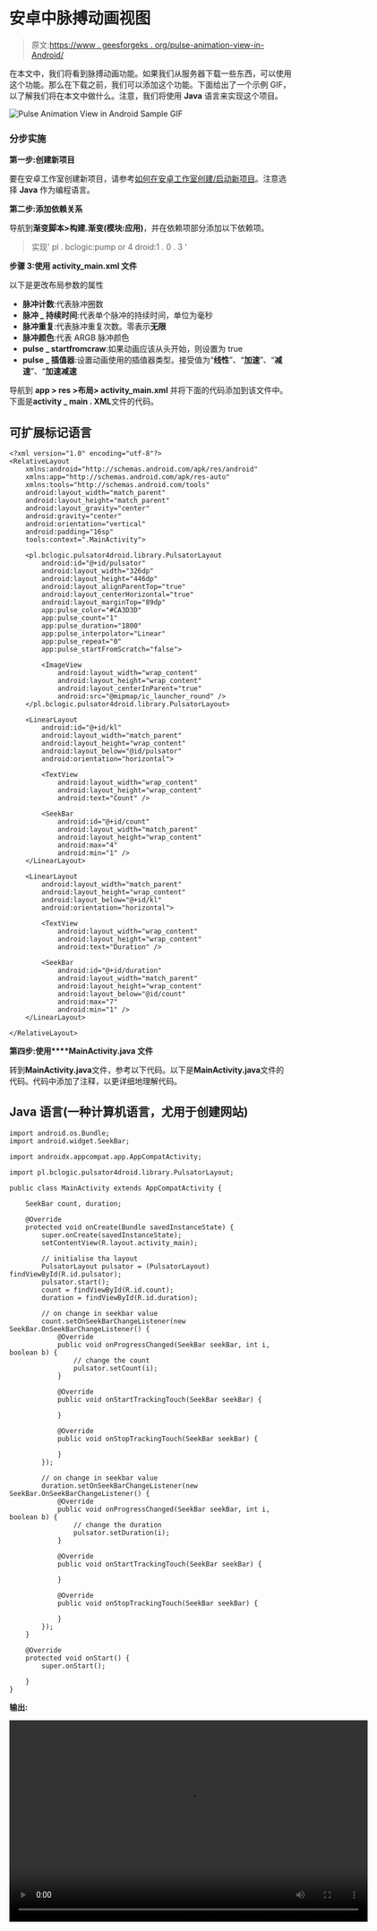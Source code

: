 # 安卓中脉搏动画视图

> 原文:[https://www . geesforgeks . org/pulse-animation-view-in-Android/](https://www.geeksforgeeks.org/pulse-animation-view-in-android/)

在本文中，我们将看到脉搏动画功能。如果我们从服务器下载一些东西，可以使用这个功能。那么在下载之前，我们可以添加这个功能。下面给出了一个示例 GIF，以了解我们将在本文中做什么。注意，我们将使用 **Java** 语言来实现这个项目。

![Pulse Animation View in Android Sample GIF](img/38cee1c574fdc209d7be320098476fea.png)

### **分步实施**

**第一步:创建新项目**

要在安卓工作室创建新项目，请参考[如何在安卓工作室创建/启动新项目](https://www.geeksforgeeks.org/android-how-to-create-start-a-new-project-in-android-studio/)。注意选择 **Java** 作为编程语言。

**第二步:添加依赖关系**

导航到**渐变脚本>构建.渐变(模块:应用)**，并在依赖项部分添加以下依赖项。

> 实现' pl . bclogic:pump or 4 droid:1 . 0 . 3 '

**步骤 3:使用 activity_main.xml 文件**

以下是更改布局参数的属性

*   **脉冲计数**:代表脉冲圈数
*   **脉冲 _ 持续时间**:代表单个脉冲的持续时间，单位为毫秒
*   **脉冲重复**:代表脉冲重复次数。零表示**无限**
*   **脉冲颜色**:代表 ARGB 脉冲颜色
*   **pulse _ startfromcraw**:如果动画应该从头开始，则设置为 true
*   **pulse _ 插值器**:设置动画使用的插值器类型。接受值为“**线性**”、“**加速**”、“**减速**”、“**加速减速**

导航到 **app > res >布局> activity_main.xml** 并将下面的代码添加到该文件中。下面是**activity _ main . XML**文件的代码。

## 可扩展标记语言

```
<?xml version="1.0" encoding="utf-8"?>
<RelativeLayout 
    xmlns:android="http://schemas.android.com/apk/res/android"
    xmlns:app="http://schemas.android.com/apk/res-auto"
    xmlns:tools="http://schemas.android.com/tools"
    android:layout_width="match_parent"
    android:layout_height="match_parent"
    android:layout_gravity="center"
    android:gravity="center"
    android:orientation="vertical"
    android:padding="16sp"
    tools:context=".MainActivity">

    <pl.bclogic.pulsator4droid.library.PulsatorLayout
        android:id="@+id/pulsator"
        android:layout_width="326dp"
        android:layout_height="446dp"
        android:layout_alignParentTop="true"
        android:layout_centerHorizontal="true"
        android:layout_marginTop="89dp"
        app:pulse_color="#CA3D3D"
        app:pulse_count="1"
        app:pulse_duration="1800"
        app:pulse_interpolator="Linear"
        app:pulse_repeat="0"
        app:pulse_startFromScratch="false">

        <ImageView
            android:layout_width="wrap_content"
            android:layout_height="wrap_content"
            android:layout_centerInParent="true"
            android:src="@mipmap/ic_launcher_round" />
    </pl.bclogic.pulsator4droid.library.PulsatorLayout>

    <LinearLayout
        android:id="@+id/kl"
        android:layout_width="match_parent"
        android:layout_height="wrap_content"
        android:layout_below="@id/pulsator"
        android:orientation="horizontal">

        <TextView
            android:layout_width="wrap_content"
            android:layout_height="wrap_content"
            android:text="Count" />

        <SeekBar
            android:id="@+id/count"
            android:layout_width="match_parent"
            android:layout_height="wrap_content"
            android:max="4"
            android:min="1" />
    </LinearLayout>

    <LinearLayout
        android:layout_width="match_parent"
        android:layout_height="wrap_content"
        android:layout_below="@+id/kl"
        android:orientation="horizontal">

        <TextView
            android:layout_width="wrap_content"
            android:layout_height="wrap_content"
            android:text="Duration" />

        <SeekBar
            android:id="@+id/duration"
            android:layout_width="match_parent"
            android:layout_height="wrap_content"
            android:layout_below="@id/count"
            android:max="7"
            android:min="1" />
    </LinearLayout>

</RelativeLayout>
```

**第四步:使用****MainActivity.java 文件**

转到**MainActivity.java**文件，参考以下代码。以下是**MainActivity.java**文件的代码。代码中添加了注释，以更详细地理解代码。

## Java 语言(一种计算机语言，尤用于创建网站)

```
import android.os.Bundle;
import android.widget.SeekBar;

import androidx.appcompat.app.AppCompatActivity;

import pl.bclogic.pulsator4droid.library.PulsatorLayout;

public class MainActivity extends AppCompatActivity {

    SeekBar count, duration;

    @Override
    protected void onCreate(Bundle savedInstanceState) {
        super.onCreate(savedInstanceState);
        setContentView(R.layout.activity_main);

        // initialise tha layout
        PulsatorLayout pulsator = (PulsatorLayout) findViewById(R.id.pulsator);
        pulsator.start();
        count = findViewById(R.id.count);
        duration = findViewById(R.id.duration);

        // on change in seekbar value
        count.setOnSeekBarChangeListener(new SeekBar.OnSeekBarChangeListener() {
            @Override
            public void onProgressChanged(SeekBar seekBar, int i, boolean b) {
                // change the count
                pulsator.setCount(i);
            }

            @Override
            public void onStartTrackingTouch(SeekBar seekBar) {

            }

            @Override
            public void onStopTrackingTouch(SeekBar seekBar) {

            }
        });

        // on change in seekbar value
        duration.setOnSeekBarChangeListener(new SeekBar.OnSeekBarChangeListener() {
            @Override
            public void onProgressChanged(SeekBar seekBar, int i, boolean b) {
                // change the duration
                pulsator.setDuration(i);
            }

            @Override
            public void onStartTrackingTouch(SeekBar seekBar) {

            }

            @Override
            public void onStopTrackingTouch(SeekBar seekBar) {

            }
        });
    }

    @Override
    protected void onStart() {
        super.onStart();

    }
}
```

**输出:**

<video class="wp-video-shortcode" id="video-619384-1" width="640" height="360" preload="metadata" controls=""><source type="video/mp4" src="https://media.geeksforgeeks.org/wp-content/uploads/20210608000050/pulse.mp4?_=1">[https://media.geeksforgeeks.org/wp-content/uploads/20210608000050/pulse.mp4](https://media.geeksforgeeks.org/wp-content/uploads/20210608000050/pulse.mp4)</video>